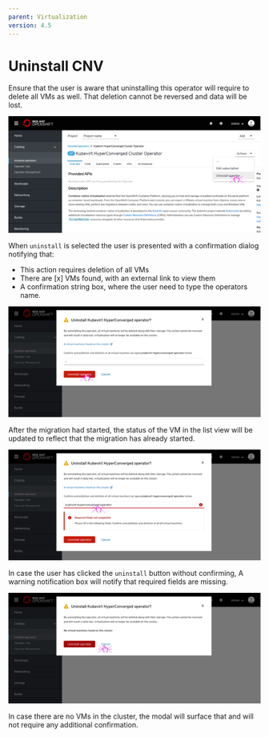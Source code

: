```yaml
---
parent: Virtualization
version: 4.5
---
```


# Uninstall CNV

Ensure that the user is aware that uninstalling this operator will require to delete all VMs as well. That deletion cannot be reversed and data will be lost.

![Operator details page](img/Uninstall-0-0.png)

When `uninstall` is selected the user is presented with a confirmation dialog notifying that:
- This action requires deletion of all VMs
- There are [x] VMs found, with an external link to view them
- A confirmation string box, where the user need to type the operators name.

![Modal migrate](img/Uninstall-3-0.jpg)

 After the migration had started, the status of the VM in the list view will be updated to reflect that the migration has already started.

 ![migrate status updated in the list](img/Uninstall-3-1.jpg)

In case the user has clicked the `uninstall` button without confirming, A warning notification box will notify that required fields are missing.

 ![Modal migrate](img/Uninstall-2-0.jpg)

In case there are no VMs in the cluster, the modal will surface that and will not require any additional confirmation.